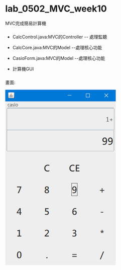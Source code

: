 # lab_0502_MVC_week10
MVC完成簡易計算機
###

* CalcControl.java:MVC的Controller -- 處理監聽
* CalcCore.java:MVC的Model --處理核心功能
* CasioForm.java:MVC的Model --處理核心功能


* 計算機GUI
###
畫面:

![image](https://github.com/LouisJhuang/lab_0502_MVC_week10/blob/master/MVC_CalcControl.png)

